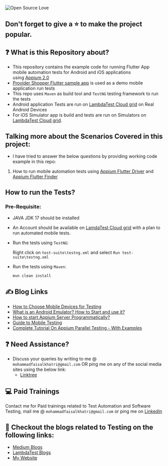 ![Open Source Love](https://badges.frapsoft.com/os/v1/open-source.svg?v=103)

## Don't forget to give a :star: to make the project popular.

## :question: What is this Repository about?

- This repository contains the example code for running Flutter App mobile automation tests for Android and iOS applications  
  using [Appium 2.0](https://appium.github.io/appium/docs/en/2.0/intro/)
- [Provider Shopper Flutter sample app](https://github.com/flutter/samples/tree/main/provider_shopper) is used as a demo mobile application
  run tests
- This repo uses `Maven` as build tool and `TestNG` testing framework to run the tests
- Android application Tests are run on [LambdaTest Cloud grid](http://www.lambdatest.com?fp_ref=faisal58) on Real Android Devices
- For iOS Simulator app is build and tests are run on Simulators on [LambdaTest Cloud grid](http://www.lambdatest.com?fp_ref=faisal58). 

## Talking more about the Scenarios Covered in this project:

- I have tried to answer the below questions by providing working code example in this repo:

1. How to run mobile automation tests using [Appium Flutter Driver](https://github.com/appium-userland/appium-flutter-driver) and [Appium Flutter Finder](https://github.com/ashwithpoojary98/javaflutterfinder)

## How to run the Tests?

### Pre-Requisite:

  - JAVA JDK 17 should be installed
  - An Account should be available on [LamdaTest Cloud grid](http://www.lambdatest.com?fp_ref=faisal58) with a plan to run automated mobile tests. 

- Run the tests using `TestNG`:

  Right click on `test-suite\testng.xml` and select `Run test-suite\testng.xml`

- Run the tests using `Maven`:

  `mvn clean install`

## :writing_hand: Blog Links

- [How to Choose Mobile Devices for Testing](https://medium.com/@iamfaisalkhatri/how-to-choose-mobile-devices-for-testing-pcloudy-blog-96179529d0f3)
- [What is an Android Emulator? How to Start and use it?](https://medium.com/@iamfaisalkhatri/what-is-an-android-emulator-how-to-start-and-use-it-66fdcf52be7e)
- [How to start Appium Server Programmatically?](https://medium.com/@iamfaisalkhatri/how-to-start-appium-server-programmatically-ec07292ab59)
- [Guide to Mobile Testing](https://medium.com/@iamfaisalkhatri/guide-to-mobile-testing-d0dd2d9b59f1)
- [Complete Tutorial On Appium Parallel Testing - With Examples](https://www.lambdatest.com/blog/appium-parallel-testing/)

## :question: Need Assistance?

- Discuss your queries by writing to me @ `mohammadfaisalkhatri@gmail.com`
  OR ping me on any of the social media sites using the below link:
    - [Linktree](https://linktr.ee/faisalkhatri)

## :computer: Paid Trainings

Contact me for Paid trainings related to Test Automation and Software Testing,
mail me @ `mohammadfaisalkhatri@gmail.com` or ping me on [LinkedIn](https://www.linkedin.com/in/faisalkhatri/)

## :thought_balloon: Checkout the blogs related to Testing on the following links:
- [Medium Blogs](https://medium.com/@iamfaisalkhatri)
- [LambdaTest Blogs](https://www.lambdatest.com/blog/author/mfaisalkhatri/)
- [My Website](https://mfaisalkhatri.github.io)
